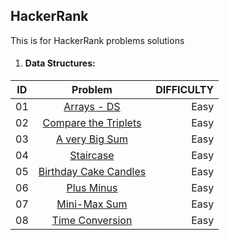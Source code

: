 ## HackerRank
This is for HackerRank problems solutions

1. #### Data Structures:

| ID     | Problem                                                                                                                       | DIFFICULTY  |
| -------|:-----------------------------------------------------------------------------------------------------------------------------:| -----------:|
| 01     | [Arrays - DS](https://github.com/RawanHamza/Hacker-Rank/blob/main/Data%20structures/Arrays%20-%20DS.js)        | Easy        |
| 02     | [Compare the Triplets](https://github.com/RawanHamza/Hacker-Rank/blob/main/Data%20structures/compareTriplets.js)        | Easy        |
| 03     | [A very Big Sum](https://github.com/RawanHamza/Hacker-Rank/blob/main/Data%20structures/aVeryBigSum.js)        | Easy        |
| 04     | [Staircase](https://github.com/RawanHamza/Hacker-Rank/blob/main/Data%20structures/staircase.js)        | Easy        |
| 05     | [Birthday Cake Candles](https://github.com/RawanHamza/Hacker-Rank/blob/main/Data%20structures/birthdayCakeCandles.js)        | Easy        |
| 06     | [Plus Minus](https://github.com/RawanHamza/Hacker-Rank/blob/main/Data%20structures/plusMinus.js)        | Easy        |
| 07     | [Mini-Max Sum](https://github.com/RawanHamza/Hacker-Rank/blob/main/Data%20structures/miniMaxSum.js)        | Easy        |
| 08     | [Time Conversion](https://github.com/RawanHamza/Hacker-Rank/blob/main/Data%20structures/timeConversion.js)        | Easy        |
